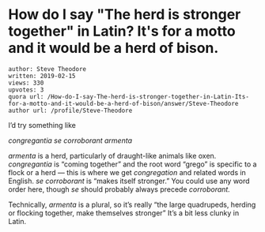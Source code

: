 # How do I say "The herd is stronger together" in Latin? It's for a motto and it would be a herd of bison.

	author: Steve Theodore
	written: 2019-02-15
	views: 330
	upvotes: 3
	quora url: /How-do-I-say-The-herd-is-stronger-together-in-Latin-Its-for-a-motto-and-it-would-be-a-herd-of-bison/answer/Steve-Theodore
	author url: /profile/Steve-Theodore


I’d try something like

_congregantia se corroborant armenta_ 

_armenta_  is a herd, particularly of draught-like animals like oxen. _congregantia_ is “coming together” and the root word “grego” is specific to a flock or a herd — this is where we get _congregation_  and related words in English. _se corroborant_  is “makes itself stronger.” You could use any word order here, though _se_  should probably always precede _corroborant._ 

Technically, _armenta_  is a plural, so it’s really “the large quadrupeds, herding or flocking together, make themselves stronger” It’s a bit less clunky in Latin.

